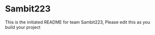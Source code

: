 # Sambit223
This is the initiated README for team Sambit223, Please edit this as you build your project
